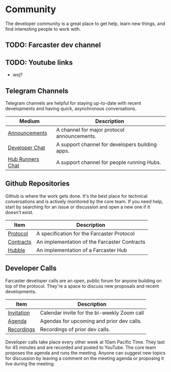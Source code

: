 # Community

The developer community is a great place to get help, learn new things, and find interesting people to work with.

## TODO: Farcaster dev channel

## TODO: Youtube links

- woj?

## Telegram Channels

Telegram channels are helpful for staying up-to-date with recent developments and having quick, asynchronous
conversations.

| Medium                                            | Description                                     |
|---------------------------------------------------|-------------------------------------------------|
| [Announcements](https://t.me/farcasterxyz)        | A channel for major protocol announcements.     |
| [Developer Chat](https://t.me/farcasterdevchat)   | A support channel for developers building apps. |
| [Hub Runners Chat](https://t.me/farcasterdevchat) | A support channel for people running Hubs.      |

## Github Repositories

Github is where the work gets done. It's the best place for technical conversations and is actively monitored by the
core team. If you need help, start by searching for an issue or discussion and open a new one if it doesn't exist.

| Item                                                   | Description                                  |
|--------------------------------------------------------|----------------------------------------------|
| [Protocol](https://github.com/farcasterxyz/protocol)   | A specification for the Farcaster Protocol   |
| [Contracts](https://github.com/farcasterxyz/contracts) | An implementation of the Farcaster Contracts |
| [Hubble](https://github.com/farcasterxyz/hub-monorepo) | An implementation of a Farcaster Hub         |

## Developer Calls

Farcaster developer calls are an open, public forum for anyone building on top of the protocol. They're a space to
discuss new proposals and recent developments.

| Item                                                                                                                                                                                | Description                                 |
|-------------------------------------------------------------------------------------------------------------------------------------------------------------------------------------|---------------------------------------------|
| [Invitation](https://calendar.google.com/calendar/u/0?cid=NjA5ZWM4Y2IwMmZiMWM2ZDYyMTkzNWM1YWNkZTRlNWExN2YxOWQ2NDU3NTA3MjQwMTk3YmJlZGFjYTQ3MjZlOEBncm91cC5jYWxlbmRhci5nb29nbGUuY29t) | Calendar invite for the bi-weekly Zoom call |
| [Agenda](https://warpcast.notion.site/b08fed5cbf884e6a80b3acc2dd0666b2?v=4b51e7442af14b48a69871299c22e288)                                                                          | Agendas for upcoming and prior dev calls.   |
| [Recordings](https://www.youtube.com/watch?v=lmGXWP5m1_Y&list=PL0eq1PLf6eUeZnPtyKMS6uN9I5iRIlnvq)                                                                                   | Recordings of prior dev calls.              |

Developer calls take place every other week at 10am Pacific Time. They last for 45 minutes and are recorded and posted
to YouTube. The core team proposes the agenda and runs the meeting. Anyone can suggest new topics for discussion by
leaving a comment on the meeting agenda or proposing it live during the meeting.
